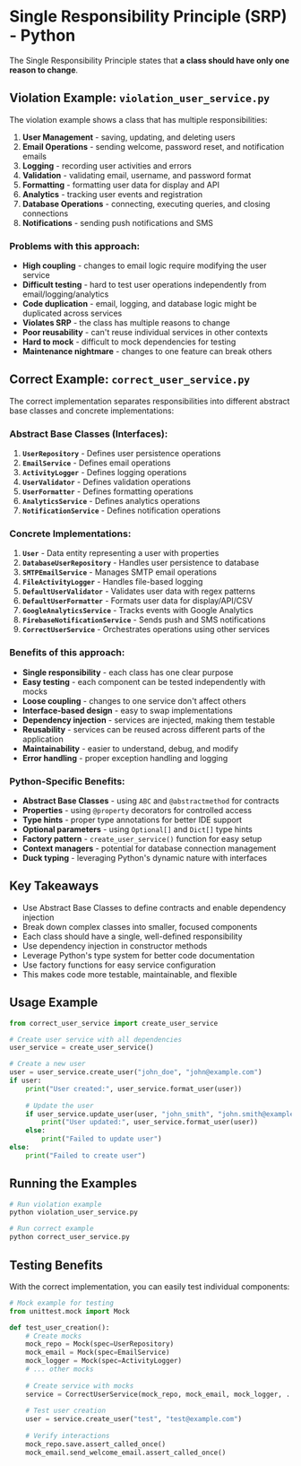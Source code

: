 # Single Responsibility Principle (SRP) - Python

The Single Responsibility Principle states that **a class should have only one reason to change**.

## Violation Example: `violation_user_service.py`

The violation example shows a class that has multiple responsibilities:

1. **User Management** - saving, updating, and deleting users
2. **Email Operations** - sending welcome, password reset, and notification emails  
3. **Logging** - recording user activities and errors
4. **Validation** - validating email, username, and password format
5. **Formatting** - formatting user data for display and API
6. **Analytics** - tracking user events and registration
7. **Database Operations** - connecting, executing queries, and closing connections
8. **Notifications** - sending push notifications and SMS

### Problems with this approach:
- **High coupling** - changes to email logic require modifying the user service
- **Difficult testing** - hard to test user operations independently from email/logging/analytics
- **Code duplication** - email, logging, and database logic might be duplicated across services
- **Violates SRP** - the class has multiple reasons to change
- **Poor reusability** - can't reuse individual services in other contexts
- **Hard to mock** - difficult to mock dependencies for testing
- **Maintenance nightmare** - changes to one feature can break others

## Correct Example: `correct_user_service.py`

The correct implementation separates responsibilities into different abstract base classes and concrete implementations:

### Abstract Base Classes (Interfaces):
1. **`UserRepository`** - Defines user persistence operations
2. **`EmailService`** - Defines email operations
3. **`ActivityLogger`** - Defines logging operations
4. **`UserValidator`** - Defines validation operations
5. **`UserFormatter`** - Defines formatting operations
6. **`AnalyticsService`** - Defines analytics operations
7. **`NotificationService`** - Defines notification operations

### Concrete Implementations:
1. **`User`** - Data entity representing a user with properties
2. **`DatabaseUserRepository`** - Handles user persistence to database
3. **`SMTPEmailService`** - Manages SMTP email operations
4. **`FileActivityLogger`** - Handles file-based logging
5. **`DefaultUserValidator`** - Validates user data with regex patterns
6. **`DefaultUserFormatter`** - Formats user data for display/API/CSV
7. **`GoogleAnalyticsService`** - Tracks events with Google Analytics
8. **`FirebaseNotificationService`** - Sends push and SMS notifications
9. **`CorrectUserService`** - Orchestrates operations using other services

### Benefits of this approach:
- **Single responsibility** - each class has one clear purpose
- **Easy testing** - each component can be tested independently with mocks
- **Loose coupling** - changes to one service don't affect others
- **Interface-based design** - easy to swap implementations
- **Dependency injection** - services are injected, making them testable
- **Reusability** - services can be reused across different parts of the application
- **Maintainability** - easier to understand, debug, and modify
- **Error handling** - proper exception handling and logging

### Python-Specific Benefits:
- **Abstract Base Classes** - using `ABC` and `@abstractmethod` for contracts
- **Properties** - using `@property` decorators for controlled access
- **Type hints** - proper type annotations for better IDE support
- **Optional parameters** - using `Optional[]` and `Dict[]` type hints
- **Factory pattern** - `create_user_service()` function for easy setup
- **Context managers** - potential for database connection management
- **Duck typing** - leveraging Python's dynamic nature with interfaces

## Key Takeaways

- Use Abstract Base Classes to define contracts and enable dependency injection
- Break down complex classes into smaller, focused components
- Each class should have a single, well-defined responsibility
- Use dependency injection in constructor methods
- Leverage Python's type system for better code documentation
- Use factory functions for easy service configuration
- This makes code more testable, maintainable, and flexible

## Usage Example

```python
from correct_user_service import create_user_service

# Create user service with all dependencies
user_service = create_user_service()

# Create a new user
user = user_service.create_user("john_doe", "john@example.com")
if user:
    print("User created:", user_service.format_user(user))
    
    # Update the user
    if user_service.update_user(user, "john_smith", "john.smith@example.com"):
        print("User updated:", user_service.format_user(user))
    else:
        print("Failed to update user")
else:
    print("Failed to create user")
```

## Running the Examples

```bash
# Run violation example
python violation_user_service.py

# Run correct example
python correct_user_service.py
```

## Testing Benefits

With the correct implementation, you can easily test individual components:

```python
# Mock example for testing
from unittest.mock import Mock

def test_user_creation():
    # Create mocks
    mock_repo = Mock(spec=UserRepository)
    mock_email = Mock(spec=EmailService)
    mock_logger = Mock(spec=ActivityLogger)
    # ... other mocks
    
    # Create service with mocks
    service = CorrectUserService(mock_repo, mock_email, mock_logger, ...)
    
    # Test user creation
    user = service.create_user("test", "test@example.com")
    
    # Verify interactions
    mock_repo.save.assert_called_once()
    mock_email.send_welcome_email.assert_called_once()
```